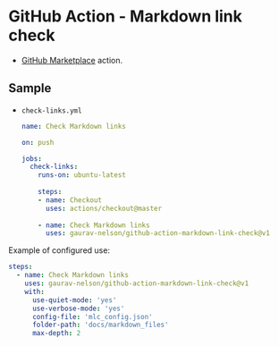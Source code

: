 # GitHub Action - Markdown link check

- [GitHub Marketplace](https://github.com/marketplace/actions/markdown-link-check) action.


## Sample

- `check-links.yml`
    ```yaml
    name: Check Markdown links

    on: push

    jobs:
      check-links:
        runs-on: ubuntu-latest
        
        steps:
        - name: Checkout 
          uses: actions/checkout@master
          
        - name: Check Markdown links
          uses: gaurav-nelson/github-action-markdown-link-check@v1
    ```

Example of configured use:

```yaml
steps:
  - name: Check Markdown links
    uses: gaurav-nelson/github-action-markdown-link-check@v1
    with:
      use-quiet-mode: 'yes'
      use-verbose-mode: 'yes'
      config-file: 'mlc_config.json'
      folder-path: 'docs/markdown_files'
      max-depth: 2
```
